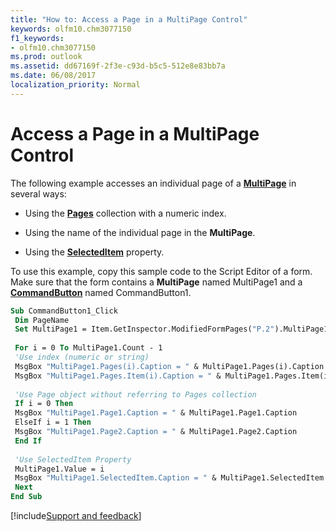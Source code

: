 ```yaml
---
title: "How to: Access a Page in a MultiPage Control"
keywords: olfm10.chm3077150
f1_keywords:
- olfm10.chm3077150
ms.prod: outlook
ms.assetid: dd67169f-2f3e-c93d-b5c5-512e8e83bb7a
ms.date: 06/08/2017
localization_priority: Normal
---
```



# Access a Page in a MultiPage Control

The following example accesses an individual page of a **[MultiPage](../../../api/Outlook.multipage.md)** in several ways:


- Using the **[Pages](../../../api/Outlook.pages(object).md)** collection with a numeric index.
    
- Using the name of the individual page in the **MultiPage**.
    
- Using the **[SelectedItem](../../../api/Outlook.multipage.selecteditem.md)** property.
    

To use this example, copy this sample code to the Script Editor of a form. Make sure that the form contains a **MultiPage** named MultiPage1 and a **[CommandButton](../../../api/Outlook.commandbutton.md)** named CommandButton1.

```vb
Sub CommandButton1_Click 
 Dim PageName 
 Set MultiPage1 = Item.GetInspector.ModifiedFormPages("P.2").MultiPage1 
 
 For i = 0 To MultiPage1.Count - 1 
 'Use index (numeric or string) 
 MsgBox "MultiPage1.Pages(i).Caption = " & MultiPage1.Pages(i).Caption 
 MsgBox "MultiPage1.Pages.Item(i).Caption = " & MultiPage1.Pages.Item(i).Caption 
 
 'Use Page object without referring to Pages collection 
 If i = 0 Then 
 MsgBox "MultiPage1.Page1.Caption = " & MultiPage1.Page1.Caption 
 ElseIf i = 1 Then 
 MsgBox "MultiPage1.Page2.Caption = " & MultiPage1.Page2.Caption 
 End If 
 
 'Use SelectedItem Property 
 MultiPage1.Value = i 
 MsgBox "MultiPage1.SelectedItem.Caption = " & MultiPage1.SelectedItem.Caption 
 Next 
End Sub
```

[!include[Support and feedback](~/includes/feedback-boilerplate.md)]